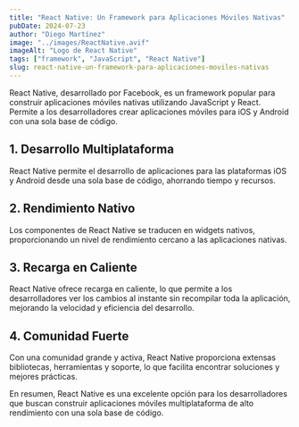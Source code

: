 ```yaml
---
title: "React Native: Un Framework para Aplicaciones Móviles Nativas"
pubDate: 2024-07-23
author: "Diego Martínez"
image: "../images/ReactNative.avif"
imageAlt: "Logo de React Native"
tags: ["framework", "JavaScript", "React Native"]
slug: react-native-un-framework-para-aplicaciones-moviles-nativas
---
```


React Native, desarrollado por Facebook, es un framework popular para construir aplicaciones móviles nativas utilizando JavaScript y React. Permite a los desarrolladores crear aplicaciones móviles para iOS y Android con una sola base de código.

## 1. Desarrollo Multiplataforma

React Native permite el desarrollo de aplicaciones para las plataformas iOS y Android desde una sola base de código, ahorrando tiempo y recursos.

## 2. Rendimiento Nativo

Los componentes de React Native se traducen en widgets nativos, proporcionando un nivel de rendimiento cercano a las aplicaciones nativas.

## 3. Recarga en Caliente

React Native ofrece recarga en caliente, lo que permite a los desarrolladores ver los cambios al instante sin recompilar toda la aplicación, mejorando la velocidad y eficiencia del desarrollo.

## 4. Comunidad Fuerte

Con una comunidad grande y activa, React Native proporciona extensas bibliotecas, herramientas y soporte, lo que facilita encontrar soluciones y mejores prácticas.

En resumen, React Native es una excelente opción para los desarrolladores que buscan construir aplicaciones móviles multiplataforma de alto rendimiento con una sola base de código.
